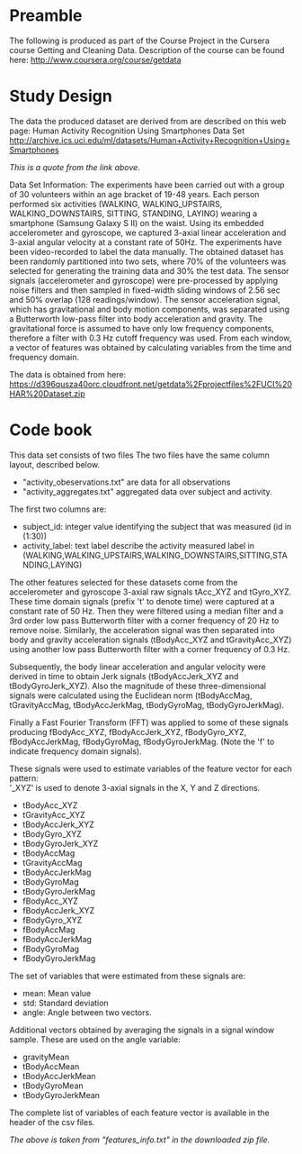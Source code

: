 # Preamble
The following is produced as part of the Course Project in the Cursera course
Getting and Cleaning Data.
Description of the course can be found here:
http://www.coursera.org/course/getdata

# Study Design
The data the produced dataset are derived from are described on this web page: 
Human Activity Recognition Using Smartphones Data Set 
http://archive.ics.uci.edu/ml/datasets/Human+Activity+Recognition+Using+Smartphones

*This is a quote from the link above.*

Data Set Information:
The experiments have been carried out with a group of 30 volunteers within an age 
bracket of 19-48 years. Each person performed six activities (WALKING, 
WALKING_UPSTAIRS, WALKING_DOWNSTAIRS, SITTING, STANDING, LAYING) wearing a smartphone 
(Samsung Galaxy S II) on the waist. Using its embedded accelerometer and gyroscope, 
we captured 3-axial linear acceleration and 3-axial angular velocity at a constant 
rate of 50Hz. The experiments have been video-recorded to label the data manually. 
The obtained dataset has been randomly partitioned into two sets, where 70% of the 
volunteers was selected for generating the training data and 30% the test data. 
The sensor signals (accelerometer and gyroscope) were pre-processed by applying noise 
filters and then sampled in fixed-width sliding windows of 2.56 sec and 50% overlap 
(128 readings/window). The sensor acceleration signal, which has gravitational and 
body motion components, was separated using a Butterworth low-pass filter into body 
acceleration and gravity. The gravitational force is assumed to have only low 
frequency components, therefore a filter with 0.3 Hz cutoff frequency was used. From 
each window, a vector of features was obtained by calculating variables from the time 
and frequency domain. 



The data is obtained from here:
https://d396qusza40orc.cloudfront.net/getdata%2Fprojectfiles%2FUCI%20HAR%20Dataset.zip

# Code book
This data set consists of two files
The two files have the same column layout, described below.
- "activity_obeservations.txt" are data for all observations
- "activity_aggregates.txt" aggregated data over subject and activity.

The first two columns are:
- subject_id: integer value identifying the subject that was measured (id in (1:30))
- activity_label: text label describe the activity measured label in (WALKING,WALKING_UPSTAIRS,WALKING_DOWNSTAIRS,SITTING,STANDING,LAYING)  

The other features selected for these datasets come from the accelerometer and gyroscope 
3-axial raw signals tAcc_XYZ and tGyro_XYZ. These time domain signals (prefix 't' to 
denote time) were captured at a constant rate of 50 Hz. Then they were filtered using 
a median filter and a 3rd order low pass Butterworth filter with a corner frequency 
of 20 Hz to remove noise. Similarly, the acceleration signal was then separated into 
body and gravity acceleration signals (tBodyAcc_XYZ and tGravityAcc_XYZ) using 
another low pass Butterworth filter with a corner frequency of 0.3 Hz. 

Subsequently, the body linear acceleration and angular velocity were derived in time 
to obtain Jerk signals (tBodyAccJerk_XYZ and tBodyGyroJerk_XYZ). Also the magnitude 
of these three-dimensional signals were calculated using the Euclidean norm 
(tBodyAccMag, tGravityAccMag, tBodyAccJerkMag, tBodyGyroMag, tBodyGyroJerkMag). 

Finally a Fast Fourier Transform (FFT) was applied to some of these signals producing 
fBodyAcc_XYZ, fBodyAccJerk_XYZ, fBodyGyro_XYZ, fBodyAccJerkMag, fBodyGyroMag, 
fBodyGyroJerkMag. (Note the 'f' to indicate frequency domain signals). 

These signals were used to estimate variables of the feature vector for each pattern:  
'_XYZ' is used to denote 3-axial signals in the X, Y and Z directions.

- tBodyAcc_XYZ
- tGravityAcc_XYZ
- tBodyAccJerk_XYZ
- tBodyGyro_XYZ
- tBodyGyroJerk_XYZ
- tBodyAccMag
- tGravityAccMag
- tBodyAccJerkMag
- tBodyGyroMag
- tBodyGyroJerkMag
- fBodyAcc_XYZ
- fBodyAccJerk_XYZ
- fBodyGyro_XYZ
- fBodyAccMag
- fBodyAccJerkMag
- fBodyGyroMag
- fBodyGyroJerkMag

The set of variables that were estimated from these signals are: 

- mean: Mean value
- std: Standard deviation
- angle: Angle between two vectors.

Additional vectors obtained by averaging the signals in a signal window sample. These 
are used on the angle variable:

- gravityMean
- tBodyAccMean
- tBodyAccJerkMean
- tBodyGyroMean
- tBodyGyroJerkMean


The complete list of variables of each feature vector is available in the header of the csv files.

*The above is taken from "features_info.txt" in the downloaded zip file.*







